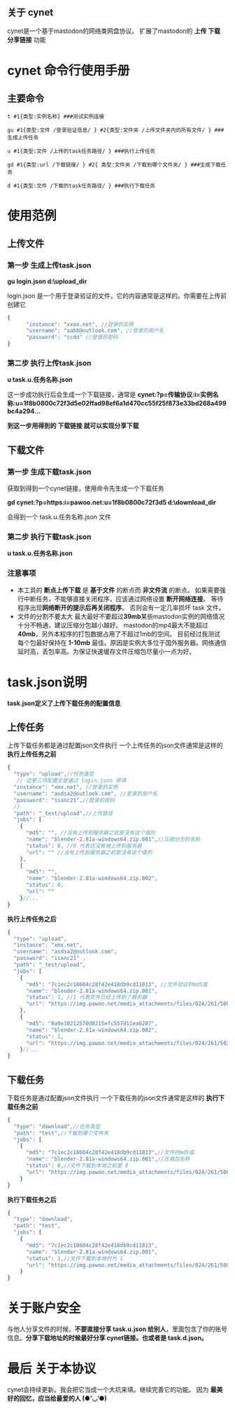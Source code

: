 ## 关于 cynet
cynet是一个基于mastodon的网络类网盘协议。
扩展了mastodon的 **上传 下载 分享链接** 功能
# cynet 命令行使用手册
## 主要命令
```shell
t #1{类型:实例名称} ###测试实例连接

gu #1{类型:文件 /登录验证信息/ } #2{类型:文件夹 /上传文件夹内的所有文件/ } ###生成上传任务

u #1{类型:文件 /上传的task任务路径/ } ###执行上传任务

gd #1{类型:url /下载链接/ } #2{ 类型:文件夹 /下载到哪个文件夹/ } ###生成下载任务

d #1{类型:文件 /下载的task任务路径/ } ###执行下载任务
```

# 使用范例
## 上传文件
### 第一步 生成上传task.json

**gu login.json d:\upload_dir**  

login.json 是一个用于登录验证的文件，它的内容通常是这样的。你需要在上传前创建它
```javascript
{
      "instance": "xxoo.net", //登录的实例
      "username": "aabb@outlook.com", //登录的用户名
      "password": "ccdd" //登录的密码
}
```
### 第二步 执行上传task.json

**u task.u.任务名称.json**  

这一步成功执行后会生成一个下载链接，通常是 **cynet:?p=传输协议:i=实例名称:u=1f8b0800c72f3d5e02ffad98ef6a1d470cc55f25f873e33bd268a499bc4a294...**

**到这一步用得到的 下载链接 就可以实现分享下载**

## 下载文件
### 第一步 生成下载task.json
获取到得到一个cynet链接，使用命令先生成一个下载任务  

**gd cynet:?p=https:i=pawoo.net:u=1f8b0800c72f3d5 d:\download_dir**  

会得到一个 task.u.任务名称.json 文件

### 第二步 执行下载task.json

**u task.u.任务名称.json**

### 注意事项
- 本工具的 **断点上传下载** 是 **基于文件** 的断点而 **非文件流** 的断点。
如果需要强行中断任务，不能够直接关闭程序，应该通过网络设置 **断开网络连接**。
等待程序出现**网络断开的提示后再关闭程序**。
否则会有一定几率损坏 task 文件。
- 文件的分割不要太大 最大最好不要超过**39mb**某些mastodon实例的网络情况十分不畅通，建议压缩分包越小越好。
mastodon的mp4最大不能超过**40mb**，另外本程序的打包数据占用了不超过1mb的空间。
目前经过我测试 每个包最好保持在 **1-10mb** 最佳。原因是实例大多位于国外服务器。网络通信延时高，丢包率高。为保证快速缓存文件压缩包尽量小一点为好。
# task.json说明
**task.json定义了上传下载任务的配置信息**
## 上传任务
上传下载任务都是通过配置json文件执行
一个上传任务的json文件通常是这样的
**执行上传任务之前**
```javascript
{
  "type": "upload",//任务类型
   // 这里三项配置全是通过 login.json 获得
  "instance": "xmx.net", //登录的实例
  "username": "asdsa2@outlook.com", //登录的用户名
  "password": "isanc21",//登录的密码
  //
  "path": "_test/upload",//上传路径
  "jobs": [
    {
      "md5": "", //没有上传到服务器之前是没有这个值的
      "name": "blender-2.81a-windows64.zip.001",//压缩分包的名称
      "status": 0, //0 代表还没有被上传到服务器
      "url": "" //没有上传到服务器之前是没有这个值的
    },
    {
      "md5": "",
      "name": "blender-2.81a-windows64.zip.002",
      "status": 0,
      "url": ""
    }//...
}
```
**执行上传任务之后**
```javascript
{
  "type": "upload",
  "instance": "xmx.net", 
  "username": "asdsa2@outlook.com", 
  "password": "isanc21" ,
  "path": "_test/upload",
  "jobs": [
    {
      "md5": "7c1ec2c18604c28f42e418db9cd11813", //文件验证的md5值
      "name": "blender-2.81a-windows64.zip.001",
      "status": 1, //1 代表文件已经上传到了服务器
      "url": "https://img.pawoo.net/media_attachments/files/024/261/500/original/d2dc60100314d7ad.mp4" //上传文件的真实地址
    },
    {
      "md5": "0a9e30212570d8215efc557d11ea6207",
      "name": "blender-2.81a-windows64.zip.002",
      "status": 1,
      "url": "https://img.pawoo.net/media_attachments/files/024/261/502/original/727cfbabb77f5c65.mp4"
    }//...
}
```

## 下载任务
下载任务是通过配置json文件执行
一个下载任务的json文件通常是这样的
**执行下载任务之前**
```javascript
{
  "type": "download",//任务类型
  "path": "test",//下载到哪个文件夹
  "jobs": [
    {
      "md5": "7c1ec2c18604c28f42e418db9cd11813",//文件的md5值
      "name": "blender-2.81a-windows64.zip.001",//压缩包名称
      "status": 0,//文件下载到本地之前是 0
      "url": "https://img.pawoo.net/media_attachments/files/024/261/500/original/d2dc60100314d7ad.mp4"//文件的真实下载地址
    }
}
```
**执行下载任务之后**
```javascript
{
  "type": "download",
  "path": "test",
  "jobs": [
    {
      "md5": "7c1ec2c18604c28f42e418db9cd11813",
      "name": "blender-2.81a-windows64.zip.001",
      "status": 1,//文件下载到本地时为 1
      "url": "https://img.pawoo.net/media_attachments/files/024/261/500/original/d2dc60100314d7ad.mp4"//文件的真实下载地址
    }
}
```
# 关于账户安全
与他人分享文件的时候，**不要直接分享 task.u.json 给别人**，里面包含了你的账号信息。**分享下载地址的时候最好分享 cynet链接。也或者是 task.d.json。**
# 最后 关于本协议
cynet会持续更新。我会把它当成一个大坑来填。继续完善它的功能。
因为 **最美好的回忆，应当给最爱的人 (●’◡’●)**